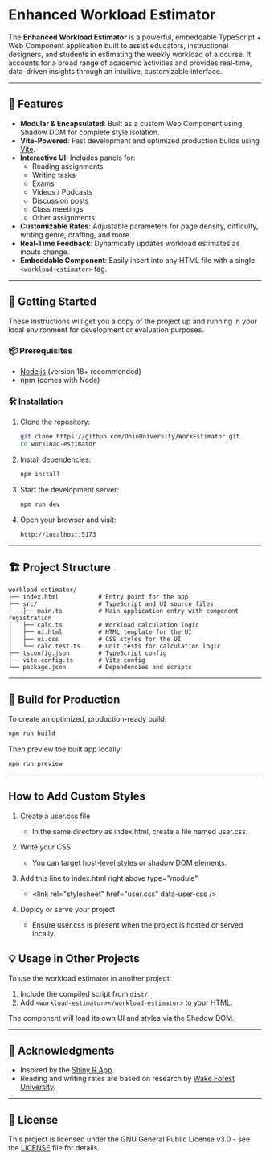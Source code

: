 # Enhanced Workload Estimator

The **Enhanced Workload Estimator** is a powerful, embeddable TypeScript + Web Component application built to assist educators, instructional designers, and students in estimating the weekly workload of a course. It accounts for a broad range of academic activities and provides real-time, data-driven insights through an intuitive, customizable interface.

---

## 🔧 Features

- **Modular & Encapsulated**: Built as a custom Web Component using Shadow DOM for complete style isolation.
- **Vite-Powered**: Fast development and optimized production builds using [Vite](https://vitejs.dev/).
- **Interactive UI**: Includes panels for:
  - Reading assignments
  - Writing tasks
  - Exams
  - Videos / Podcasts
  - Discussion posts
  - Class meetings
  - Other assignments
- **Customizable Rates**: Adjustable parameters for page density, difficulty, writing genre, drafting, and more.
- **Real-Time Feedback**: Dynamically updates workload estimates as inputs change.
- **Embeddable Component**: Easily insert into any HTML file with a single `<workload-estimator>` tag.

---

## 🚀 Getting Started

These instructions will get you a copy of the project up and running in your local environment for development or evaluation purposes.

### 📦 Prerequisites

- [Node.js](https://nodejs.org/) (version 18+ recommended)
- npm (comes with Node)

### 🛠️ Installation

1. Clone the repository:

   ```bash
   git clone https://github.com/OhioUniversity/WorkEstimator.git
   cd workload-estimator
   ```

2. Install dependencies:

   ```bash
   npm install
   ```

3. Start the development server:

   ```bash
   npm run dev
   ```

4. Open your browser and visit:

   ```
   http://localhost:5173
   ```

---

## 🏗️ Project Structure

```
workload-estimator/
├── index.html           # Entry point for the app
├── src/                 # TypeScript and UI source files
│   ├── main.ts          # Main application entry with component registration
│   ├── calc.ts          # Workload calculation logic
│   ├── ui.html          # HTML template for the UI
│   ├── ui.css           # CSS styles for the UI
│   └── calc.test.ts     # Unit tests for calculation logic
├── tsconfig.json        # TypeScript config
├── vite.config.ts       # Vite config
└── package.json         # Dependencies and scripts
```

---

## 🧪 Build for Production

To create an optimized, production-ready build:

```bash
npm run build
```

Then preview the built app locally:

```bash
npm run preview
```

---
## How to Add Custom Styles
1. Create a user.css file
   - In the same directory as index.html, create a file named user.css.

2. Write your CSS
   - You can target host-level styles or shadow DOM elements.

3. Add this line to index.html right above type="module"
   - \<link rel="stylesheet" href="user.css" data-user-css />

3. Deploy or serve your project
   - Ensure user.css is present when the project is hosted or served locally.

## 💡 Usage in Other Projects

To use the workload estimator in another project:

1. Include the compiled script from `dist/`.
2. Add `<workload-estimator></workload-estimator>` to your HTML.

The component will load its own UI and styles via the Shadow DOM.

---

## 🙏 Acknowledgments

- Inspired by the [Shiny R App](https://shiny.justinesarey.com/wfuworkloadapp/).
- Reading and writing rates are based on research by [Wake Forest University](https://cat.wfu.edu/resources/workload/estimationdetails/).

---

## 📄 License

This project is licensed under the GNU General Public License v3.0 - see the [LICENSE](./LICENSE) file for details.



